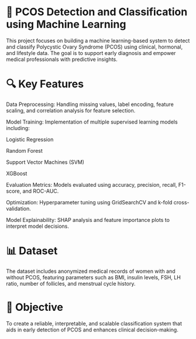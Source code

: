 # 🧠 PCOS Detection and Classification using Machine Learning
This project focuses on building a machine learning-based system to detect and classify Polycystic Ovary Syndrome (PCOS) using clinical, hormonal, and lifestyle data. The goal is to support early diagnosis and empower medical professionals with predictive insights.
   
# 🔍 Key Features
Data Preprocessing: Handling missing values, label encoding, feature scaling, and correlation analysis for feature selection.
   
Model Training: Implementation of multiple supervised learning models including:

Logistic Regression
  
Random Forest

Support Vector Machines (SVM)

XGBoost
  
Evaluation Metrics: Models evaluated using accuracy, precision, recall, F1-score, and ROC-AUC.

Optimization: Hyperparameter tuning using GridSearchCV and k-fold cross-validation.

Model Explainability: SHAP analysis and feature importance plots to interpret model decisions.

# 📊 Dataset
The dataset includes anonymized medical records of women with and without PCOS, featuring parameters such as BMI, insulin levels, FSH, LH ratio, number of follicles, and menstrual cycle history.

# 🏥 Objective
To create a reliable, interpretable, and scalable classification system that aids in early detection of PCOS and enhances clinical decision-making.
